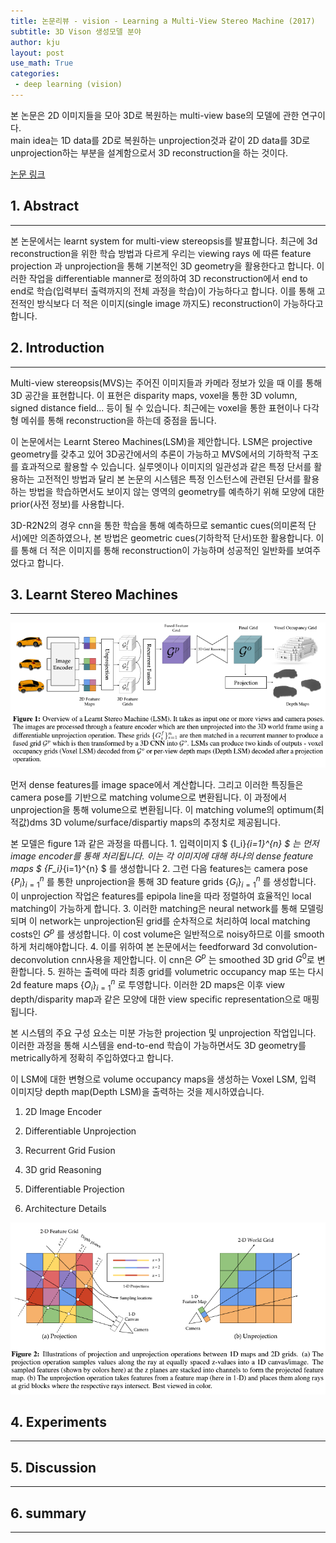 ```yaml
---
title: 논문리뷰 - vision - Learning a Multi-View Stereo Machine (2017)
subtitle: 3D Vison 생성모델 분야
author: kju
layout: post
use_math: True
categories:
 - deep learning (vision)
---
```

본 논문은 2D 이미지들을 모아 3D로 복원하는 multi-view base의 모델에 관한 연구이다.    
main idea는 1D data를 2D로 복원하는 unprojection것과 같이 2D data를 3D로 unprojection하는 부분을 설계함으로서 3D reconstruction을 하는 것이다.

[논문 링크](https://arxiv.org/abs/1708.05375, "Learning a Multi-View Stereo Machine")

## 1. Abstract
<hr>
본 논문에서는 learnt system for multi-view stereopsis를 발표합니다. 최근에 3d reconstruction을 위한 학습 방법과 다르게 우리는 viewing rays 에 따른 feature projection 과 unprojection을 통해 기본적인 3D geometry을 활용한다고 합니다. 이러한 작업을 differentiable manner로 정의하여 3D reconstruction에서 end to end로 학습(입력부터 출력까지의 전체 과정을 학습)이 가능하다고 합니다. 이를 통해 고전적인 방식보다 더 적은 이미지(single image 까지도) reconstruction이 가능하다고 합니다.

## 2. Introduction
<hr>
Multi-view stereopsis(MVS)는 주어진 이미지들과 카메라 정보가 있을 때 이를 통해 3D 공간을 표현합니다. 이 표현은 disparity maps, voxel을 통한 3D volumn, signed distance field... 등이 될 수 있습니다. 최근에는 voxel을 통한 표현이나 다각형 메쉬를 통해 reconstruction을 하는데 중점을 둡니다.      

이 논문에서는 Learnt Stereo Machines(LSM)을 제안합니다. LSM은 projective geometry를 갖추고 있어 3D공간에서의 추론이 가능하고 MVS에서의 기하학적 구조를 효과적으로 활용할 수 있습니다. 실루엣이나 이미지의 일관성과 같은 특정 단서를 활용하는 고전적인 방법과 달리 본 논문의 시스템은 특정 인스턴스에 관련된 단서를 활용하는 방법을 학습하면서도 보이지 않는 영역의 geometry를 예측하기 위해 모양에 대한 prior(사전 정보)를 사용합니다.    

3D-R2N2의 경우 cnn을 통한 학습을 통해 예측하므로 semantic cues(의미론적 단서)에만 의존하였으나, 본 방법은 geometric cues(기하학적 단서)또한 활용합니다. 이를 통해 더 적은 이미지를 통해 reconstruction이 가능하며 성공적인 일반화를 보여주었다고 합니다.

## 3. Learnt Stereo Machines
<hr>

![model-structure](/post_images/Multi-View-stereo-machine/model-structure.PNG "LSM 모델 구조")   

먼저 dense features를 image space에서 계산합니다. 그리고 이러한 특징들은 camera pose를 기반으로 matching volume으로 변환됩니다. 이 과정에서 unprojection을 통해 volume으로 변환됩니다. 이 matching volume의 optimum(최적값)dms 3D volume/surface/dispartiy maps의 추정치로 제공됩니다.

본 모델은 figure 1과 같은 과정을 따릅니다. 1. 입력이미지 $ \{I_i\}_{i=1}^{n} $ 는 먼저 image encoder를 통해 처리됩니다. 이는 각 이미지에 대해 하나의 dense feature maps $ \{F_i\}_{i=1}^{n} $ 를 생성합니다  2. 그런 다음 features는 camera pose $\{P_i\}_{i=1}^{n}$ 를 통한 unprojection을 통해 3D feature grids $\{G_i\}_{i=1}^{n}$ 를 생성합니다. 이 unprojection 작업은 features를 epipola line을 따라 정렬하여 효율적인 local matching이 가능하게 합니다. 3. 이러한 matching은 neural network를 통해 모델링되며 이 network는 unprojection된 grid를 순차적으로 처리하여 local matching costs인 $G^p$ 를 생성합니다. 이 cost volume은 일반적으로 noisy하므로 이를 smooth하게 처리해야합니다. 4. 이를 위하여 본 논문에서는 feedforward 3d convolution-deconvolution cnn사용을 제안합니다. 이 cnn은 $G^p$ 는 smoothed 3D grid $G^0$로 변환합니다. 5. 원하는 출력에 따라 최종 grid를 volumetric occupancy map 또는 다시 2d feature maps $\{O_i\}_{i=1}^{n}$ 로 투영합니다. 이러한 2D maps은 이후 view depth/disparity map과 같은 모양에 대한 view specific representation으로 매핑됩니다.    

본 시스템의 주요 구성 요소는 미분 가능한 projection 및 unprojection 작업입니다. 이러한 과정을 통해 시스템을 end-to-end 학습이 가능하면서도 3D geometry를 metrically하게 정확히 주입하였다고 합니다.     

이 LSM에 대한 변형으로 volume occupancy maps을 생성하는 Voxel LSM, 입력 이미지당 depth map(Depth LSM)을 출력하는 것을 제시하였습니다.

1) 2D Image Encoder

2) Differentiable Unprojection

3) Recurrent Grid Fusion

4) 3D grid Reasoning

5) Differentiable Projection

6) Architecture Details

![unprojection](/post_images/Multi-View-stereo-machine/backprojection.PNG "unprojection")


## 4. Experiments
<hr>

## 5. Discussion
<hr>

## 6. summary
<hr>